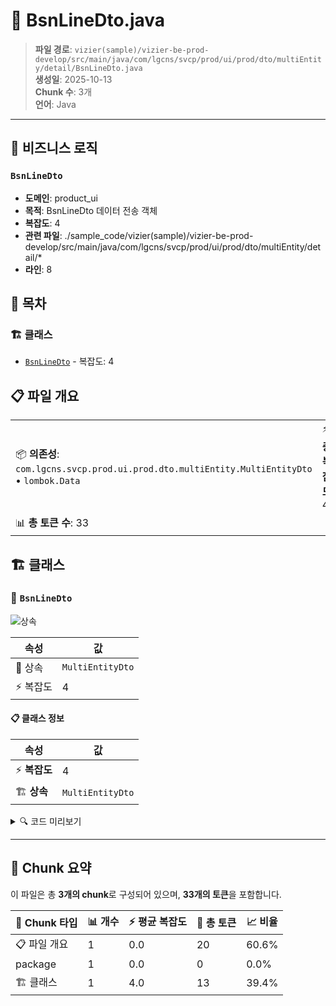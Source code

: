 # 📄 BsnLineDto.java

> **파일 경로**: `vizier(sample)/vizier-be-prod-develop/src/main/java/com/lgcns/svcp/prod/ui/prod/dto/multiEntity/detail/BsnLineDto.java`  
> **생성일**: 2025-10-13  
> **Chunk 수**: 3개  
> **언어**: Java
---



## 💼 비즈니스 로직

### `BsnLineDto`
- **도메인**: product_ui
- **목적**: BsnLineDto 데이터 전송 객체
- **복잡도**: 4
- **관련 파일**: ./sample_code/vizier(sample)/vizier-be-prod-develop/src/main/java/com/lgcns/svcp/prod/ui/prod/dto/multiEntity/detail/*
- **라인**: 8


## 📑 목차

### 🏗️ 클래스
- [`BsnLineDto`](#class-bsnlinedto) - 복잡도: 4

## 📋 파일 개요

| | |
|--|--|
| 📦 **의존성**: `com.lgcns.svcp.prod.ui.prod.dto.multiEntity.MultiEntityDto` • `lombok.Data` | ⚡ **총 복잡도**: 4 |
| 📊 **총 토큰 수**: 33 |  |



## 🏗️ 클래스

### <a id="class-bsnlinedto"></a>🎯 `BsnLineDto`

![상속](https://img.shields.io/badge/상속-1개-blue)

| 속성 | 값 |
|------|----|
| 🧬 상속 | `MultiEntityDto` |
| ⚡ 복잡도 | 4 |



#### 📋 클래스 정보

| 속성 | 값 |
|------|----|
| ⚡ **복잡도** | 4 || 📍 **라인 범위** | 8-8 |
| 🏗️ **상속** | `MultiEntityDto` || 🏷️ **태그** | `class, java` |

<details>
<summary>🔍 코드 미리보기</summary>

```java
public class BsnLineDto extends MultiEntityDto {
	private String bsnLineTypeCode;
	private String ovwCntn;
}...
```

**Chunk 정보**
- 🆔 **ID**: `088c57eb8e27`
- 📍 **라인**: 8-8
- 📊 **토큰**: 13
- 🏷️ **태그**: `class, java`

</details>

---





## 🧩 Chunk 요약

이 파일은 총 **3개의 chunk**로 구성되어 있으며, **33개의 토큰**을 포함합니다.

| 🧩 Chunk 타입 | 📊 개수 | ⚡ 평균 복잡도 | 📝 총 토큰 | 📈 비율 |
|---------------|--------|-------------|----------|--------|
| 📋 파일 개요 | 1 | 0.0 | 20 | 60.6% |
| package | 1 | 0.0 | 0 | 0.0% |
| 🏗️ 클래스 | 1 | 4.0 | 13 | 39.4% |

